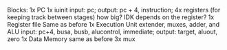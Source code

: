 Blocks:
1x PC
1x iuinit
    input: pc; output: pc + 4, instruction;
4x registers (for keeping track between stages)
    how big? IDK depends on the register?
1x Register file
    Same as before
1x Execution Unit
    extender, muxes, adder, and ALU
    input: pc+4, busa, busb, alucontrol, immediate; output: target, aluout, zero
1x Data Memory
    same as before
3x mux
